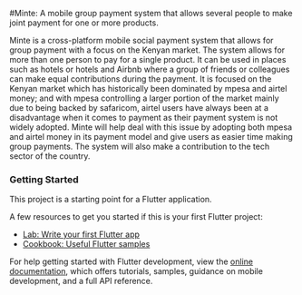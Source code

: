 

 #Minte: A mobile group payment system that allows several people to make joint payment for one or more products.

Minte is a cross-platform mobile social payment system that allows for group payment with a focus on the Kenyan market. The system allows for more than one person to pay for a single product. It can be used in places such as hotels or hotels and Airbnb where a group of friends or colleagues can make equal contributions during the payment. It is focused on the Kenyan market which has historically been dominated by mpesa and airtel money; and with mpesa controlling a larger portion of the market mainly due to being backed by safaricom, airtel users have always been at a disadvantage when it comes to payment as their payment system is not widely adopted. Minte will help deal with this issue by adopting both mpesa and airtel money in its payment model and give users as easier time making group payments. The system will also make a contribution to the tech sector of the country.  

### Getting Started

This project is a starting point for a Flutter application.

A few resources to get you started if this is your first Flutter project:

- [Lab: Write your first Flutter app](https://docs.flutter.dev/get-started/codelab)
- [Cookbook: Useful Flutter samples](https://docs.flutter.dev/cookbook)

For help getting started with Flutter development, view the
[online documentation](https://docs.flutter.dev/), which offers tutorials,
samples, guidance on mobile development, and a full API reference.
